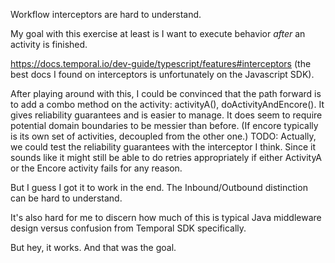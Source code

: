Workflow interceptors are hard to understand.

My goal with this exercise at least is I want to execute behavior _after_ an activity is finished.

https://docs.temporal.io/dev-guide/typescript/features#interceptors (the best docs I found on interceptors is unfortunately on the Javascript SDK).

After playing around with this, I could be convinced that the path forward is to add a combo method on the activity: activityA(), doActivityAndEncore(). It gives reliability guarantees and is easier to manage. It does seem to require potential domain boundaries to be messier than before. (If encore typically is its own set of activities, decoupled from the other one.) TODO: Actually, we could test the reliability guarantees with the interceptor I think. Since it sounds like it might still be able to do retries appropriately if either ActivityA or the Encore activity fails for any reason.

But I guess I got it to work in the end. The Inbound/Outbound distinction can be hard to understand.

It's also hard for me to discern how much of this is typical Java middleware design versus confusion from Temporal SDK specifically.

But hey, it works. And that was the goal.
